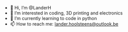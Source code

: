 - 👋 Hi, I’m @LanderH
- 👀 I’m interested in coding, 3D printing and electronics 
- 🌱 I’m currently learning to code in python
- 📫 How to reach me: lander.hoolsteens@outlook.be
